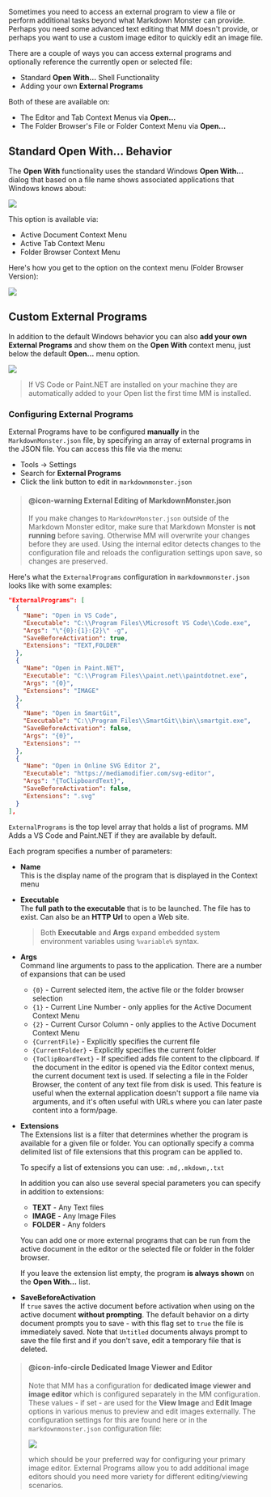 ﻿Sometimes you need to access an external program to view a file or perform additional tasks beyond what Markdown Monster can provide. Perhaps you need some advanced text editing that MM doesn't provide, or perhaps you want to use a custom image editor to quickly edit an image file.

There are a couple of ways you can access external programs and optionally reference the currently open or selected file:

* Standard **Open With...** Shell Functionality
* Adding your own **External Programs**

Both of these are available on:

* The Editor and Tab Context Menus via **Open...**
* The Folder Browser's File or Folder Context Menu via **Open...**

## Standard Open With... Behavior
The **Open With** functionality uses the standard Windows **Open With...** dialog that based on a file name shows associated applications that Windows knows about:

![](/images/FolderBrowser_OpenWith_Dialog.jpg)

This option is available via:

* Active Document Context Menu
* Active Tab Context Menu
* Folder Browser Context Menu

Here's how you get to the option on the context menu (Folder Browser Version):

![](/images/FolderBrowser_OpenWith.png)


## Custom External Programs
In addition to the default Windows behavior you can also **add your own External Programs** and show them on the **Open With** context menu, just below the default **Open...** menu option.

![](/images/FolderBrowser_ExternalPrograms.png)

> If VS Code or Paint.NET are installed on your machine they are automatically added to your Open list the first time MM is installed.

### Configuring External Programs
External Programs have to be configured **manually** in the `MarkdownMonster.json` file, by specifying an array of external programs in the JSON file.  You can access this file via the menu:

* Tools -> Settings
* Search for **External Programs**
* Click the link button to edit in `markdownmonster.json`

> #### @icon-warning External Editing of MarkdownMonster.json
> If you make changes to `MarkdownMonster.json` outside of the Markdown Monster editor, make sure that Markdown Monster is **not running** before saving. Otherwise MM will overwrite your changes before they are used. Using the internal editor detects changes to the configuration file and reloads the configuration settings upon save, so changes are preserved.

Here's what the `ExternalPrograms` configuration in `markdownmonster.json` looks like with some examples:

```json
"ExternalPrograms": [
  {
    "Name": "Open in VS Code",
    "Executable": "C:\\Program Files\\Microsoft VS Code\\Code.exe",
    "Args": "\"{0}:{1}:{2}\" -g",
    "SaveBeforeActivation": true,
    "Extensions": "TEXT,FOLDER"
  },
  {
    "Name": "Open in Paint.NET",
    "Executable": "C:\\Program Files\\paint.net\\paintdotnet.exe",
    "Args": "{0}",
    "Extensions": "IMAGE"
  },
  {
	"Name": "Open in SmartGit",
    "Executable": "C:\\Program Files\\SmartGit\\bin\\smartgit.exe",
    "SaveBeforeActivation": false,
    "Args": "{0}",
    "Extensions": ""
  },
  {
    "Name": "Open in Online SVG Editor 2",
    "Executable": "https://mediamodifier.com/svg-editor",
    "Args": "{ToClipboardText}",
    "SaveBeforeActivation": false,
    "Extensions": ".svg"
  }
],
```

`ExternalPrograms` is the top level array that holds a list of programs. MM Adds a VS Code and Paint.NET if they are available by default.

Each program specifies a number of parameters:

* **Name**  
This is the display name of the program that is displayed in the Context menu

* **Executable**  
The **full path to the executable** that is to be launched. The file has to exist.
Can also be an **HTTP Url** to open a Web site.
   
   > Both **Executable** and **Args** expand embedded system environment variables using `%variable%` syntax.

* **Args**  
Command line arguments to pass to the application. There are a number of expansions that can be used

   * `{0}`  -  Current selected item, the active file or the folder browser selection
   * `{1}`  -  Current Line Number - only applies for the Active Document Context Menu
   * `{2}`  -  Current Cursor Column - only applies to the Active Document Context Menu
   * `{CurrentFile}` - Explicitly specifies the current file
   * `{CurrentFolder}` - Explicitly specifies the current folder
   * `{ToClipBoardText}` - If specified adds file content to the clipboard.  If the document in the editor is opened via the Editor context menus, the current document text is used. If selecting a file in the Folder Browser, the content of any text file from disk is used. This feature is useful when the external application doesn't support a file name via arguments, and it's often useful with URLs where you can later paste content into a form/page.
   
* **Extensions**  
The Extensions list is a filter that determines whether the program is available for a given file or folder. You can optionally specify a comma delimited list of file extensions that this program can be applied to. 

   To specify a list of extensions you can use: `.md,.mkdown,.txt`  
  
   In addition you can also use several special parameters you can specify in addition to extensions:
     * **TEXT**  - Any Text files
     * **IMAGE** - Any Image Files
     * **FOLDER** - Any folders

   You can add one or more external programs that can be run from the active document in the editor or the selected file or folder in the folder browser.

  If you leave the extension list empty, the program **is always shown** on the **Open With...** list.

* **SaveBeforeActivation**  
If `true` saves the active document before activation when using on the active document **without prompting**. The default behavior on a dirty document prompts you to save - with this flag set to `true` the file is immediately saved. Note that `Untitled` documents always prompt to save the file first and if you don't save, edit a temporary file that is deleted.

> #### @icon-info-circle Dedicated Image Viewer and Editor
> Note that MM has a configuration for **dedicated image viewer and image editor** which is configured separately in the MM configuration. These values - if set - are used for the **View Image** and **Edit Image** options in various menus to preview and edit images externally. The configuration settings for this are found here or in the `markdownmonster.json` configuration file:
> 
>  ![](/images/ImageEditorConfiguration.png)
> 
> which should be your preferred way for configuring your primary image editor. External Programs allow you to add additional image editors should you need more variety for different editing/viewing scenarios.